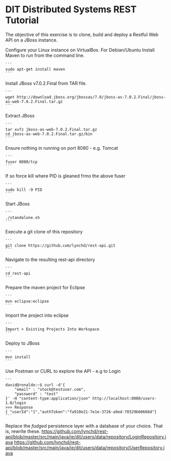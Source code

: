 DIT Distributed Systems REST Tutorial
===========================
The objective of this exercise is to clone, build and deploy a Restful Web API on a JBoss instance. 

Configure your Linux instance on VirtualBox.
For Debian/Ubuntu Install Maven to run from the command line. 

    ```
    sudo apt-get install maven 
    ``` 
Install JBoss v7.0.2.Final from TAR file. 

    ```
    wget http://download.jboss.org/jbossas/7.0/jboss-as-7.0.2.Final/jboss-as-web-7.0.2.Final.tar.gz
    ```
Extract JBoss

    ```
    tar xvfz jboss-as-web-7.0.2.Final.tar.gz
    cd jboss-as-web-7.0.2.Final.tar.gz/bin
    ```
Ensure nothing in running on port 8080 - e.g. Tomcat     

    ```
    fuser 8080/tcp
    ```
If so force kill where PID is gleaned frmo the above fuser

    ```    
    sudo kill -9 PID 
    ```
Start JBoss

    ```
    ./standalone.sh
    ```
Execute a git clone of this repository

    ```
    git clone https://github.com/lynchd/rest-api.git
    ```
Navigate to the resulting rest-api directory

    ```
    cd rest-api
    ```
Prepare the maven project for Eclipse

    ```
    mvn eclipse:eclipse
    ```
Import the project into eclipse

    ```
    Import > Existing Projects Into Workspace 
    ```
Deploy to JBoss

    ```
    mvn install
    ```
Use Postman or CURL to explore the API - e.g to Login

    ```
    david@ronaldo:~$ curl -d'{
        "email" : "stock@testuser.com",
        "password" : "test"
    }' -H "content-type:application/json" http://localhost:8080/users-1.0/login
    >>> Response 
    { "userId":"1","authToken":"fa910e21-7e1e-3726-a9ed-70329b60668d"} 
    ``` 
Replace the *fudged* persistence layer with a database of your choice. That is, rewrite these. 
https://github.com/lynchd/rest-api/blob/master/src/main/java/ie/dit/users/data/repository/LoginRepository.java
https://github.com/lynchd/rest-api/blob/master/src/main/java/ie/dit/users/data/repository/UserRepository.java
    
    
